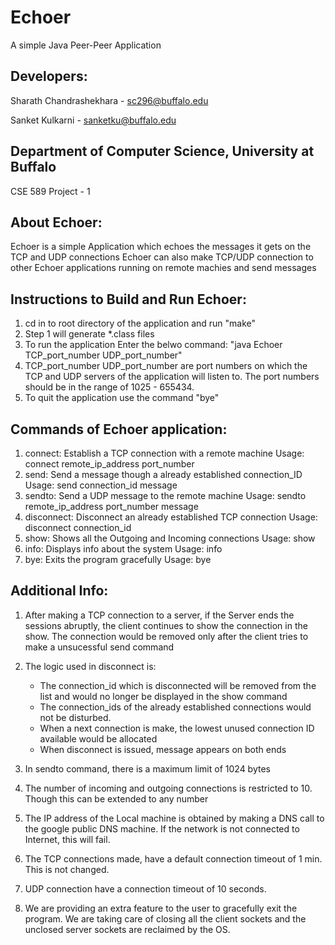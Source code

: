 Echoer
======
A simple Java Peer-Peer Application

Developers: 
----------
Sharath Chandrashekhara - sc296@buffalo.edu

Sanket Kulkarni - sanketku@buffalo.edu 

Department of Computer Science, University at Buffalo
----------------------------------

CSE 589 Project - 1

About Echoer: 
------------
Echoer is a simple Application which echoes the messages it gets on the TCP and UDP connections
Echoer can also make TCP/UDP connection to other Echoer applications running on remote machies
and send messages

Instructions to Build and Run Echoer:
------------------------------------
1. cd in to root directory of the application and run "make"
2. Step 1 will generate *.class files
3. To run the application Enter the belwo command:
	"java Echoer TCP_port_number UDP_port_number"
4. TCP_port_number UDP_port_number are port numbers on which the TCP and UDP servers of the application will listen to.
The port numbers should be in the range of 1025 - 655434.
5. To quit the application use the command "bye"

Commands of Echoer application:
-------------------------------

1. connect: Establish a TCP connection with a remote machine
	Usage: connect remote_ip_address port_number
2. send: Send a message though a already established connection_ID
	Usage: send connection_id message
3. sendto: Send a UDP message to the remote machine
	Usage: sendto remote_ip_address port_number message
4. disconnect: Disconnect an already established TCP connection
	Usage: disconnect connection_id
5. show: Shows all the Outgoing and Incoming connections
	Usage: show
6. info: Displays info about the system
	Usage: info
6. bye: Exits the program gracefully
	Usage: bye

Additional Info:
----------------

1. After making a TCP connection to a server, if the Server ends the sessions abruptly, the client continues to show the connection in the show.
The connection would be removed only after the client tries to make a unsucessful send command

2. The logic used in disconnect is: 
	- The connection_id which is disconnected will be removed from the list and would no longer be displayed in the show command
	- The connection_ids of the already established connections would not be disturbed. 
	- When a next connection is make, the lowest unused connection ID available would be allocated
	- When disconnect is issued, message appears on both ends

3. In sendto command, there is a maximum limit of 1024 bytes

4. The number of incoming and outgoing connections is restricted to 10. Though this can be extended to any number

5. The IP address of the Local machine is obtained by making a DNS call to the google public DNS machine. 
If the network is not connected to Internet, this will fail.

6. The TCP connections made, have a default connection timeout of 1 min. This is not changed.

7. UDP connection have a connection timeout of 10 seconds.

8. We are providing an extra feature to the user to gracefully exit the program. 
We are taking care of closing all the client sockets and the unclosed server sockets are reclaimed by the OS.
